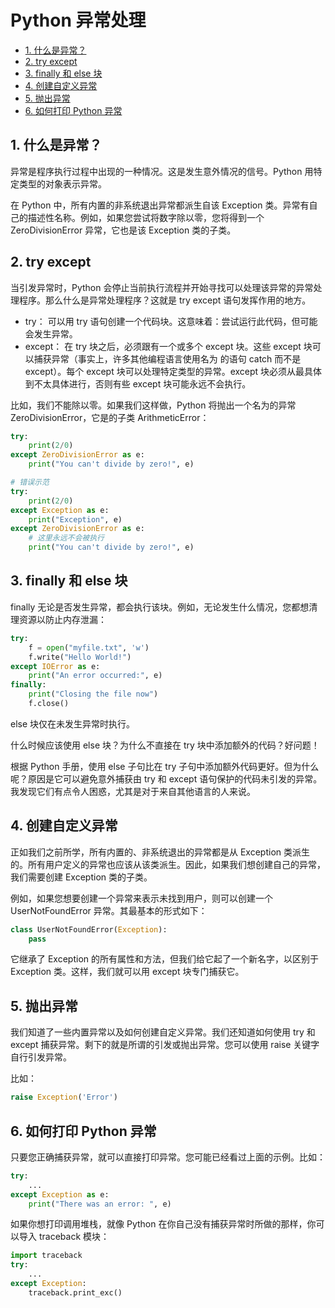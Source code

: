 # Python 异常处理<!-- omit in toc -->

- [1. 什么是异常？](#1-什么是异常)
- [2. try except](#2-try-except)
- [3. finally 和 else 块](#3-finally-和-else-块)
- [4. 创建自定义异常](#4-创建自定义异常)
- [5. 抛出异常](#5-抛出异常)
- [6. 如何打印 Python 异常](#6-如何打印-python-异常)

## 1. 什么是异常？

异常是程序执行过程中出现的一种情况。这是发生意外情况的信号。Python 用特定类型的对象表示异常。

在 Python 中，所有内置的非系统退出异常都派生自该 Exception 类。异常有自己的描述性名称。例如，如果您尝试将数字除以零，您将得到一个 ZeroDivisionError 异常，它也是该 Exception 类的子类。

## 2. try except

当引发异常时，Python 会停止当前执行流程并开始寻找可以处理该异常的异常处理程序。那么什么是异常处理程序？这就是 try except 语句发挥作用的地方。

-   try： 可以用 try 语句创建一个代码块。这意味着：尝试运行此代码，但可能会发生异常。
-   except： 在 try 块之后，必须跟有一个或多个 except 块。这些 except 块可以捕获异常（事实上，许多其他编程语言使用名为 的语句 catch 而不是 except）。每个 except 块可以处理特定类型的异常。except 块必须从最具体到不太具体进行，否则有些 except 块可能永远不会执行。

比如，我们不能除以零。如果我们这样做，Python 将抛出一个名为的异常 ZeroDivisionError，它是的子类 ArithmeticError：

```py
try:
    print(2/0)
except ZeroDivisionError as e:
    print("You can't divide by zero!", e)
```

```py
# 错误示范
try:
    print(2/0)
except Exception as e:
    print("Exception", e)
except ZeroDivisionError as e:
    # 这里永远不会被执行
    print("You can't divide by zero!", e)
```

## 3. finally 和 else 块

finally 无论是否发生异常，都会执行该块。例如，无论发生什么情况，您都想清理资源以防止内存泄漏：

```py
try:
    f = open("myfile.txt", 'w')
    f.write("Hello World!")
except IOError as e:
    print("An error occurred:", e)
finally:
    print("Closing the file now")
    f.close()
```

else 块仅在未发生异常时执行。

什么时候应该使用 else 块？为什么不直接在 try 块中添加额外的代码？好问题！

根据 Python 手册，使用 else 子句比在 try 子句中添加额外代码更好。但为什么呢？原因是它可以避免意外捕获由 try 和 except 语句保护的代码未引发的异常。我发现它们有点令人困惑，尤其是对于来自其他语言的人来说。

## 4. 创建自定义异常

正如我们之前所学，所有内置的、非系统退出的异常都是从 Exception 类派生的。所有用户定义的异常也应该从该类派生。因此，如果我们想创建自己的异常，我们需要创建 Exception 类的子类。

例如，如果您想要创建一个异常来表示未找到用户，则可以创建一个 UserNotFoundError 异常。其最基本的形式如下：

```py
class UserNotFoundError(Exception):
    pass
```

它继承了 Exception 的所有属性和方法，但我们给它起了一个新名字，以区别于 Exception 类。这样，我们就可以用 except 块专门捕获它。

## 5. 抛出异常

我们知道了一些内置异常以及如何创建自定义异常。我们还知道如何使用 try 和 except 捕获异常。剩下的就是所谓的引发或抛出异常。您可以使用 raise 关键字自行引发异常。

比如：

```py
raise Exception('Error')
```

## 6. 如何打印 Python 异常

只要您正确捕获异常，就可以直接打印异常。您可能已经看过上面的示例。比如：

```py
try:
    ...
except Exception as e:
    print("There was an error: ", e)
```

如果你想打印调用堆栈，就像 Python 在你自己没有捕获异常时所做的那样，你可以导入 traceback 模块：

```py
import traceback
try:
    ...
except Exception:
    traceback.print_exc()
```
